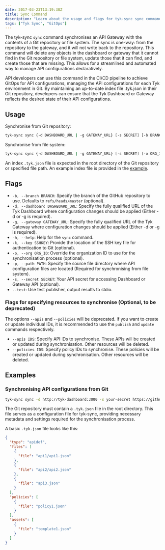 ```yaml
---
date: 2017-03-23T13:19:38Z
title: Sync Command
description: "Learn about the usage and flags for tyk-sync sync command"
tags: ["Tyk Sync", "GitOps"]
---
```


The tyk-sync `sync` command synchronises an API Gateway with the contents of a Git repository or file system. The sync is one-way: from the repository to the gateway, and it will not write back to the repository. This command will delete any objects in the dashboard or gateway that it cannot find in the Git repository or file system, update those that it can find, and create those that are missing. This allows for a streamlined and automated way to manage API configurations declaratively.

API developers can use this command in the CI/CD pipeline to achieve GitOps for API configurations, managing the API configurations for each Tyk environment in Git. By maintaining an up-to-date index file .tyk.json in their Git repository, developers can ensure that the Tyk Dashboard or Gateway reflects the desired state of their API configurations.

## Usage

Synchronise from Git repository:

```bash
tyk-sync sync {-d DASHBOARD_URL | -g GATEWAY_URL} [-s SECRET] [-b BRANCH] [-k SSHKEY] [-o ORG_ID] REPOSITORY_URL
```

Synchronise from file system:

```bash
tyk-sync sync {-d DASHBOARD_URL | -g GATEWAY_URL} [-s SECRET] [-o ORG_ID] -p PATH
```

An index `.tyk.json` file is expected in the root directory of the Git repository or specified file path. An example index file is provided in the [example](#examples).

## Flags

- `-b, --branch BRANCH`: Specify the branch of the GitHub repository to use. Defaults to `refs/heads/master` (optional).
- `-d, --dashboard DASHBOARD_URL`: Specify the fully qualified URL of the Tyk Dashboard where configuration changes should be applied (Either -d or -g is required).
- `-g, --gateway GATEWAY_URL`: Specify the fully qualified URL of the Tyk Gateway where configuration changes should be applied (Either -d or -g is required).
- `-h, --help`: Help for the `sync` command.
- `-k, --key SSHKEY`: Provide the location of the SSH key file for authentication to Git (optional).
- `-o, --org ORG_ID`: Override the organization ID to use for the synchronisation process (optional).
- `-p, --path PATH`: Specify the source file directory where API configuration files are located (Required for synchronising from file system).
- `-s, --secret SECRET`: Your API secret for accessing Dashboard or Gateway API (optional).
- `--test`: Use test publisher, output results to stdio.

### Flags for specifying resources to synchronise (Optional, to be deprecated)

The options `--apis` and `--policies` will be deprecated. If you want to create or update individual IDs, it is recommended to use the `publish` and `update` commands respectively.

- `--apis IDS`: Specify API IDs to synchronise. These APIs will be created or updated during synchronisation. Other resources will be deleted.
- `--policies IDS`: Specify policy IDs to synchronise. These policies will be created or updated during synchronisation. Other resources will be deleted.

## Examples

### Synchronising API configurations from Git

```bash
tyk-sync sync -d http://tyk-dashboard:3000 -s your-secret https://github.com/your-repo
```

The Git repository must contain a `.tyk.json` file in the root directory. This file serves as a configuration file for tyk-sync, providing necessary metadata and settings required for the synchronisation process.

A basic `.tyk.json` file looks like this:

```json
{
  "type": "apidef",
  "files": [
    {
      "file": "api1/api1.json"
    },
    {
      "file": "api2/api2.json"
    },
    {
      "file": "api3.json"
    }
  ],
  "policies": [
    {
      "file": "policy1.json"
    }
  ],
  "assets": [
    {
      "file": "template1.json"
    }
  ]
}
```
